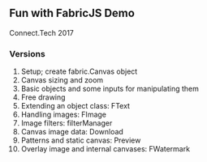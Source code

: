 ## Fun with FabricJS Demo

Connect.Tech 2017

### Versions

1. Setup; create fabric.Canvas object
2. Canvas sizing and zoom
3. Basic objects and some inputs for manipulating them
4. Free drawing
5. Extending an object class: FText
6. Handling images: FImage
7. Image filters: filterManager
8. Canvas image data: Download
9. Patterns and static canvas: Preview
10. Overlay image and internal canvases: FWatermark
